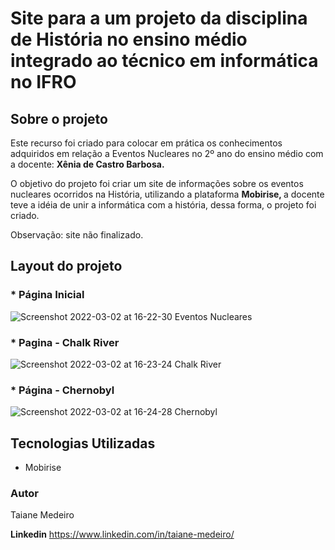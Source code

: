 <h1> Site para a um projeto da disciplina de História no ensino médio integrado ao técnico em informática no IFRO </h1>
  
<h2> Sobre o projeto </h2>
  
<p> Este recurso foi criado para colocar em prática os conhecimentos adquiridos em relação a Eventos Nucleares no 2º ano do ensino médio com a docente: <strong> Xênia de Castro Barbosa. </strong> <p>
  
<p> O objetivo do projeto foi criar um site de informações sobre os eventos nucleares ocorridos na História, utilizando a plataforma <strong> Mobirise, </strong> a docente teve a idéia de unir a informática com a história, dessa forma, o projeto foi criado. </p>

</p> Observação: site não finalizado. </p>
<h2> Layout do projeto </h2> 

<h3>  * Página Inicial </h3>

![Screenshot 2022-03-02 at 16-22-30 Eventos Nucleares](https://user-images.githubusercontent.com/66003232/156443596-dfbfa223-156c-40f4-9330-aff44a4892b6.png)


<h3> * Pagina - Chalk River </h3>

![Screenshot 2022-03-02 at 16-23-24 Chalk River](https://user-images.githubusercontent.com/66003232/156443739-64259a56-dabf-4d15-b696-06e0a2b30720.png)


<h3> * Página - Chernobyl </h3>

![Screenshot 2022-03-02 at 16-24-28 Chernobyl](https://user-images.githubusercontent.com/66003232/156443877-30c71157-0a1d-490b-b02c-a8511bc9635b.png)

<h2> Tecnologias Utilizadas </h2>

<ul>
  <li> Mobirise </li>
</ul>  


<h3> Autor </h3>

Taiane Medeiro

<strong> Linkedin</strong>
https://www.linkedin.com/in/taiane-medeiro/
